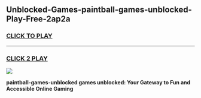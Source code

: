 
## Unblocked-Games-paintball-games-unblocked-Play-Free-2ap2a
<h3>
<a href="https://premium76.site?title=paintball-games-unblocked&ref=15A">CLICK TO PLAY</a></h3>
<hr>

<h3>
<a href="https://premium76.site?title=paintball-games-unblocked&ref=15A">CLICK 2 PLAY</a>
  
</h3>

<a href="https://premium76.site?title=paintball-games-unblocked&ref=15A"><img src="https://clearcache.store/games.png"></a>


**paintball-games-unblocked games unblocked: Your Gateway to Fun and Accessible Online Gaming**
